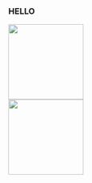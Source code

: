 ### HELLO
<img height="150px" src="https://github-readme-stats.vercel.app/api/top-langs/?username=Erick-hora&layout=compact&langs_count=7&theme=dark"/>
<br>
<img height="150px" src="https://github-readme-stats.vercel.app/api?username=Erick-hora&show_icons=true&theme=dark"/>
